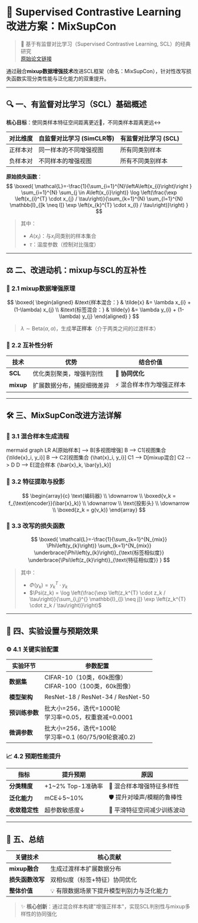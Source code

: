 # 🚀 Supervised Contrastive Learning 改进方案：MixSupCon  

> 📄 基于有监督对比学习（Supervised Contrastive Learning, SCL）的经典研究  
> [原始论文链接](https://proceedings.neurips.cc/paper_files/paper/2020/file/d89a66c7c80a29b1bdbab0f2a1a94af8-Paper.pdf)  

通过融合**mixup数据增强技术**改进SCL框架（命名：MixSupCon），针对性改写损失函数实现分类性能与泛化能力的双重提升。  

---

## 🔍 一、有监督对比学习（SCL）基础概述  

**核心目标**：使同类样本特征空间距离更近🔗，不同类样本距离更远↔️  

| 对比维度 | 自监督对比学习 (SimCLR等) | 有监督对比学习 (SCL) |
|---------|--------------------------|----------------------|
| 正样本对 | 同一样本的不同增强视图 | 所有同类别样本 |
| 负样本对 | 不同样本的增强视图 | 所有不同类别样本 |

**原始损失函数**：
$$
\boxed{
\mathcal{L}=-\frac{1}{\sum_{i=1}^{N}\leftA\left(x_{i}\right)\right
} \sum_{i=1}^{N} \sum_{j \in A\left(x_{i}\right)} \log \left(\frac{\exp \left(x_{i}^{T} \cdot x_{j} / \tau\right)}{\sum_{k=1}^{N} \sum_{l=1}^{N} \mathbb{I}_{[k \neq l]} \exp \left(x_{k}^{T} \cdot x_{l} / \tau\right)}\right)
}
$$
> 其中：  
> - $A(x_i)$：与$x_i$同类别的样本集合  
> - $\tau$：温度参数（控制对比强度）  

---

## ⚖️ 二、改进动机：mixup与SCL的互补性  

### 🔧 2.1 mixup数据增强原理
$$
\boxed{
\begin{aligned}
&\text{样本混合：} & \tilde{x} &= \lambda x_{i} + (1-\lambda) x_{j} \\
&\text{标签混合：} & \tilde{y} &= \lambda y_{i} + (1-\lambda) y_{j}
\end{aligned}
}
$$
> $\lambda \sim \text{Beta}(\alpha,\alpha)$，生成**半正样本**（介于两类之间的过渡样本）  

### 💎 2.2 互补性分析  
| 技术 | 优势 | 结合价值 |
|------|------|----------|
| **SCL** | 优化类别聚类，增强判别性 | 🔄 **协同优化** |
| **mixup** | 扩展数据分布，捕捉细微差异 | ⚡️ 混合样本作为增强正样本 |

---

## 🛠️ 三、MixSupCon改进方法详解  

### 📌 3.1 混合样本生成流程
mermaid
graph LR
A[原始样本] --> B[多视图增强]
B --> C1[视图集合 \{\tilde{x}_i, y_i\}] 
B --> C2[视图集合 \{\hat{x}_i, y_i\}]
C1 --> D[mixup混合]
C2 --> D
D --> E[混合样本 \{\bar{x}_k, \bar{y}_k\}]


### 🧬 3.2 特征提取与投影  
$$
\begin{array}{c}
\text{编码器} \\
\downarrow \\
\boxed{v_k = f_{\text{encoder}}(\bar{x}_k)} \\
\downarrow \\
\text{投影头} \\
\downarrow \\
\boxed{z_k = g(v_k)}
\end{array}
$$

### 📐 3.3 改写的损失函数  
$$
\boxed{
\mathcal{L}=-\frac{1}{\sum_{k=1}^{N_{mix}} \Phi\left(y_{k}\right)} \sum_{k=1}^{N_{mix}} \underbrace{\Phi\left(y_{k}\right)}_{\text{标签相似度}} \underbrace{\Psi\left(z_{k}\right)}_{\text{特征相似度}}
}
$$
> 其中：  
> - $\Phi(y_k) = y_k^{T} \cdot y_k$  
> - $\Psi(z_k) = \log \left(\frac{\exp \left(z_k^{T} \cdot z_k / \tau\right)}{\sum_{i,j}^{} \mathbb{I}_{[i \neq j]} \exp \left(z_k^{T} \cdot z_k / \tau\right)}\right)$

---

## 🔬 四、实验设置与预期效果  

### ⚙️ 4.1 关键实验配置  
| 实验环节       | 参数配置 |
|----------------|----------|
| **数据集**     | CIFAR-10（10类，60k图像）<br>CIFAR-100（100类，60k图像） |
| **模型架构**   | ResNet-18 / ResNet-34 / ResNet-50 |
| **预训练参数** | 批大小=256，迭代=1000轮<br>学习率=0.05，权重衰减=0.0001 |
| **微调参数**   | 批大小=256，迭代=100轮<br>学习率=0.1 (60/75/90轮衰减0.2) |

### 📈 4.2 预期性能提升  
| 指标 | 提升预期 | 原因 |
|------|----------|------|
| **分类精度** | +1~2% Top-1准确率 | 🧩 混合样本增强特征多样性 |
| **泛化能力** | mCE↓5~10% | 🛡️ 提升对噪声/模糊的鲁棒性 |
| **收敛稳定性** | 超参数敏感度↓ | 🌊 平滑特征空间减少训练波动 |

---

## 🎯 五、总结  

| 关键技术 | 核心贡献 |
|----------|----------|
| **mixup融合** | 生成过渡样本扩展数据分布 |
| **损失函数改写** | 双相似度（标签+特征）协同优化 |
| **整体价值** | 💡 有限数据场景下提升模型判别力与泛化能力 |

> ✨ **核心创新**：通过混合样本构建"增强正样本"，实现SCL判别性与mixup多样性的协同强化

